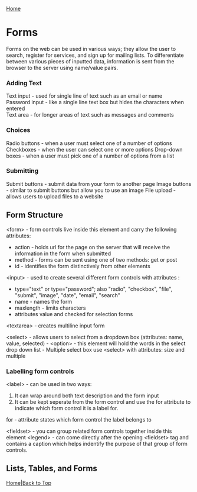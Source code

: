 [Home](README.md)

# Forms

Forms on the web can be used in various ways; they allow the user to search, register for services, and sign up for mailing lists. To differentiate between various pieces of inputted data, information is sent from the browser to the server using name/value pairs.

### Adding Text

Text input - used for single line of text such as an email or name  
Password input - like a single line text box but hides the characters when entered  
Text area - for longer areas of text such as messages and comments  

### Choices

Radio buttons - when a user must select one of a number of options
Checkboxes - when the user can select one or more options
Drop-down boxes - when a user must pick one of a number of options from a list  

### Submitting

Submit buttons - submit data from your form to another page
Image buttons - similar to submit buttons but allow you to use an image
File upload - allows users to upload files to a website

## Form Structure

\<form> - form controls live inside this element and carry the following attributes:
  - action - holds url for the page on the server that will receive the information in the form when submitted
  - method - forms can be sent using one of two methods: get or post
  - id - identifies the form distinctively from other elements  

\<input> - used to create several different form controls with attributes :
  - type="text" or type="password"; also "radio", "checkbox", "file", "submit", "image", "date", "email", "search"
  - name - names the form 
  - maxlength - limits characters  
  - attributes value and checked for selection forms

  \<textarea> - creates multiline input form

  \<select> - allows users to select from a dropdown box (attributes: name, value, selected)
    - \<option> - this element will hold the words in the select drop down list
    - Multiple select box use \<select> with attributes: size and multiple  

### Labelling form controls

\<label> - can be used in two ways:
  1. It can wrap around both text description and the form input
  2. It can be kept seperate from the form control and use the for attribute to indicate which form control it is a label for.  

for - attribute states which form control the label belongs to  

\<fieldset> - you can group related form controls together inside this element
\<legend> - can come directly after the opening \<fieldset> tag and contains a caption which helps indentify the purpose of that group of form controls.

## Lists, Tables, and Forms

[Home](README.md)|[Back to Top](class-09.md)